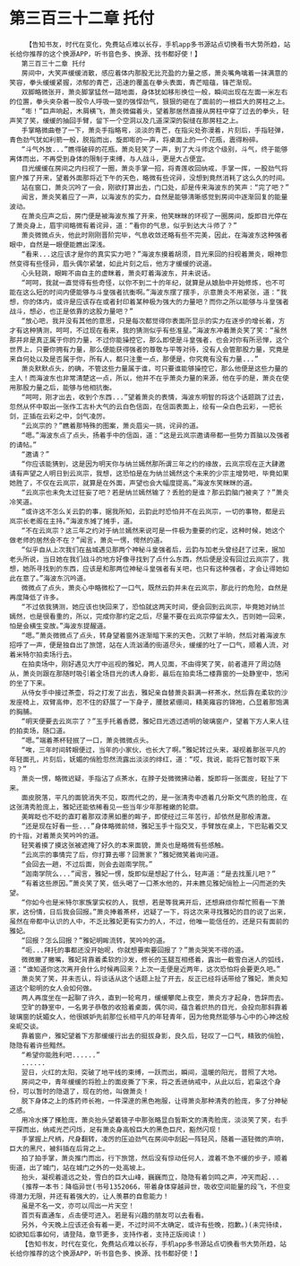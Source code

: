 # 第三百三十二章 托付
        【告知书友，时代在变化，免费站点难以长存，手机app多书源站点切换看书大势所趋，站长给你推荐的这个换源APP，听书音色多、换源、找书都好使！】
       第三百三十二章 托付
       房间中，大笑声缓缓消散，感应着体内那股无比充盈的力量之感，萧炎嘴角噙着一抹满意的笑容，拳头缓缓紧握，浓郁的青芒，迅速的覆盖在拳头表面，青芒暗蕴，锋芒渐现。
       双脚略微张开，萧炎脚掌猛然一踏地面，身体犹如移形换位一般，瞬间出现在左面一米左右的位置，拳头夹杂着一股令人呼吸一窒的强悍劲气，狠狠的砸在了面前的一根巨大的房柱之上。
       “嘭！”巨声响起，木屑横飞，萧炎微偏着头，望着那居然直接从房柱中穿了过去的拳头，轻声笑了笑，缓缓的抽回手臂，留下一个空洞以及几道深深的裂缝在那房柱之上。
       手掌略微曲卷了一下，萧炎手指略弯，淡淡的青芒，在指尖处弥漫着，片刻后，手指轻弹，青色劲气犹如利箭一般，脱指而出，旋即嘭的一声，将桌面上的一个花瓶，震得粉碎。
       “斗气外放...”瞧得破碎的花瓶，萧炎轻笑了一声，到了大斗师这个级别，斗气，终于能够离体而出，不再受到身体的限制于束缚，与人战斗，更是大占便宜。
       目光缓缓在房间之内扫视了一圈，萧炎手掌一招，将青莲收回纳戒，手掌一挥，一股劲气将窗户推了开来，望着外面那将近下午的天色，略微有些诧异，没想到竟然消耗了这么久的时间。
       站在窗口，萧炎沉吟了一会，刚欲打算出去，门口处，却是传来海波东的笑声：“完了吧？”
       闻言，萧炎笑着应了一声，以海波东的实力，自然是能够清晰感觉到房间中逐渐回复的能量波动。
       在萧炎应声之后，房门便是被海波东推了开来，他笑眯眯的环视了一圈房间，旋即目光停在了萧炎身上，眉宇间略微有着诧异，道：“看你的气息，似乎到达大斗师了？”
       萧炎微微点头，他此时刚刚晋阶完毕，气息收敛还略有些不完美，因此，在海波东这种强者眼中，自然是一眼便能瞧出深浅。
       “看来...这应该才是你的真实实力吧？”海波东摸着胡须，目光来回的扫视着萧炎，眼神忽然变得有些怪异，眉头偶尔紧皱，如此片刻之后，他方才缓缓的说道。
       心头轻跳，眼眸不由自主的虚眯着，萧炎盯着海波东，并未说话。
       “呵呵，我就一直觉得有些奇怪，以你不到二十的年纪，就算是从娘胎中开始修炼，也不可能在这么短的时间内便能够与斗皇强者抗衡啊。”海波东摆了摆手，示意萧炎不用紧张，道：“我想，你的体内，或许是应该存在或者封印着某种极为强大的力量吧？而你之所以能够与斗皇强者战斗，想必，也正是依靠的这股力量吧？”
       “放心吧，我并没有其他的意思，只是每次都觉得你表面所显示的实力在逐步的增长着，方才有这种猜测，呵呵，不过现在看来，我的猜测似乎有些准星。”海波东冲着萧炎笑了笑：“虽然那并非是真正属于你的力量，不过你能操控它，那么即使是斗皇强者，也会对你有所忌惮，这个世界上，只要你拥有力量，那么便能获得强者的尊敬与平等对待，没有人会管那股力量，究竟是来自何处以及是否属于你，所有人，都只注重一点，那便是，你究竟有没有力量...”
       萧炎默默点头，的确，不管这些力量属于谁，可只要谁能够操控它，那么他便是这些力量的主人！而海波东也非常清楚这一点，所以，他并不在乎萧炎力量的来源，他在乎的是，萧炎在使用那股力量之后，能够与他相抗衡。
       “呵呵，刚才出去，收到个东西...”望着萧炎的表情，海波东明智的将这个话题跳了过去，忽然从怀中取出一张作工古朴大气的云白色信函，在信函表面上，绘有一朵白色云彩，一把长剑，正插在云彩之中，剑气凌厉。
       “云岚宗的？”瞧着那特殊的图案，萧炎眉尖一挑，诧异的道。
       “嗯。”海波东点了点头，扬着手中的信函，道：“这是云岚宗邀请帝都一些势力首脑以及强者的请帖。”
       “邀请？”
       “你应该能猜到，这是因为明天你与纳兰嫣然那所谓三年之约的缘故，云岚宗现在正大肆邀请有声望之人明日到云岚宗，我想，这恐怕是在为纳兰嫣然这个未来的少宗主增势吧，毕竟如果她胜了，不仅在云岚宗，就算是在外面，声望也会大幅度提高。”海波东笑眯眯的道。
       “云岚宗也未免太过狂妄了吧？若是纳兰嫣然输了？丢脸的是谁？那云韵脑门被夹了？”萧炎冷笑道。
       “或许这不怎么关云韵的事，据我所知，云韵此时恐怕并不在云岚宗，一切的事物，都是云岚宗长老阁在主持。”海波东摊了摊手，道。
       “不在云岚宗？这三年之约对于纳兰嫣然来说可是一件极为重要的约定，这种时候，她这个做老师的居然会不在？”闻言，萧炎一愣，愕然的道。
       “似乎自从上次我们在盐城遇见那两个神秘斗皇强者后，云韵与加老头曾经赶了过来，据加老头所说，当日她在我们战斗的地方好像寻找到了点什么东西，然后便是没有回过云岚宗了，我想，她所寻找到的东西，应该是和那两位神秘斗皇强者有关吧，也只有这种强者，才会让得她如此在意了。”海波东沉吟道。
       微微点了点头，萧炎心中略微松了一口气，既然云韵并未在云岚宗，那此行的危险，自然是再度降低了许多。
       “不过依我猜测，她应该也快回来了，恐怕就这两天时间，便会回到云岚宗，毕竟她对纳兰嫣然，也是很看重的，所以，完成你那约定之后，尽量不要在云岚宗停留太久，否则她一回来，怕是会横生变故。”海波东提醒道。
       “嗯。”萧炎微微点了点头，转身望着窗外逐渐暗下来的天色，沉默了半晌，然后对着海波东招呼了一声，便是独自出了旅馆，站在人流汹涌的街道尽头，缓缓的吐了一口气，顺着人流，对着米特尔拍卖场行去。
       在拍卖场中，刚好遇见大厅中巡视的雅妃，两人见面，不由得笑了笑，前者遣开了周边随从，萧炎则跟在那随时吸引着全场目光的诱人身影，最后在拍卖场二楼靠窗的一处静室中，悠闲的坐了下来。
       从侍女手中接过茶壶，将之打发了出去，雅妃亲自替萧炎斟满一杯茶水，然后靠在柔软的沙发座椅上，双臂高伸，忍不住的舒展了一下身子，腰肢紧绷间，精美雍容的锦袍，凸显着那饱满的胸脯。
       “明天便要去云岚宗了？”玉手托着香腮，雅妃目光透过透明的玻璃窗户，望着下方人来人往的拍卖场，随口道。
       “嗯。”端着茶杯轻抿了一口，萧炎微微点头。
       “唉，三年时间转眼便过，当年的小家伙，也长大了啊。”雅妃转过头来，凝视着那张平凡的年轻面孔，片刻后，妩媚的俏脸忽然流露出淡淡的绯红，道：“哎，我说，能将它暂时取下来吗？”
       萧炎一愣，略微迟疑，手指沾了点茶水，在脖子处微微拂动着，旋即将一张面皮，轻扯了下来。
       面皮脱落，平凡的面貌消失不见，取而代之的，是一张清秀中透着几分斯文气质的脸庞，在这张清秀脸庞上，雅妃还能依稀看见一些当年少年那稚嫩的轮廓。
       美眸眨也不眨的直盯着那双漆黑如墨的眸子，即使经过三年苦行，却依然是那般清澈。
       “还是现在好看一些...”身体略微前倾，雅妃玉手十指交叉，手臂放在桌上，下巴贴着交叉的十指，对着萧炎笑吟吟的道。
       轻笑着摸了摸这张被遮掩了好久的本来面貌，萧炎也是略微有些感触。
       “云岚宗的事情完了后，你打算去哪？回萧家？”雅妃微笑着询问道。
       “会回去一趟，不过后面，则会去迦南学院。”
       “迦南学院么...”闻言，雅妃一愣，旋即似是想起了什么，轻声道：“是去找薰儿吧？”
       “有着这些原因。”萧炎笑了笑，低头喝了一口茶水他的，并未瞧见雅妃俏脸上一闪而逝的失望。
       “你如今也是米特尔家族掌实权的人，我想，若是等我离开后，还想麻烦你帮忙照看一下萧家，这份情，日后我会回报。”萧炎捧着茶杯，迟疑了一下，将这次来寻找雅妃的目的说了出来，虽然在帝都中认识的人中，不乏比雅妃更有实力的人，不过，他唯一能信任的，还是只有面前的雅妃。
       “回报？怎么回报？”雅妃明眸流转，笑吟吟的道。
       “呃...拜托的事都还没开始呢，你就想要索要回报了？”萧炎哭笑不得的道。
       微微撇了撇嘴，雅妃背靠着柔软的沙发，修长的玉腿互相搭着，露出一截雪白迷人的弧线，道：“谁知道你这次离开会什么时候再回来？上次一走便是近两年，这次恐怕将会要更久吧。”
       萧炎笑了笑，并未否认，将谈话从这个话题上扯了开去，反正已经将话带给了雅妃，萧炎知道这个聪明的女人会如何做。
       两人再度坐在一起聊了许久，直到一轮弯月，缓缓攀爬上夜空，萧炎方才起身，告辞而去。
       空旷的静室中，一名男子恭敬的收拾着桌面，偶尔间，蕴含着炽热的目光，会投向那斜靠着玻璃窗的妩媚女人，他很嫉妒先前那位长相平凡的年轻青年，因为他竟然能够与心中的心神这般亲昵交谈。
       靠着窗户，雅妃望着下方那缓缓行出去的挺拔身影，良久后，轻叹了一口气，精致的俏脸，隐隐有着许些黯然。
       “希望你能胜利吧......”
       ......
       翌日，火红的太阳，突破了地平线的束缚，一跃而出，瞬间，温暖的阳光，普照了大地。
       房间之中，青年缓缓的将脸上的面皮撕了下来，将之丢进纳戒中，从此以后，岩枭这个身份，可以暂时的隐退了，现在的他，叫做萧炎！
       脱下身体之上的炼药师长袍，一件深邃的黑色袍服，让得萧炎那种清秀的脸庞，多了分神秘之感。
       用冷水搽了搽脸庞，萧炎抬头望着镜子中那张略显白皙斯文的清秀脸庞，淡淡笑了笑，右手平探而出，纳戒光芒闪烁，足有萧炎身高般巨大的黑色巨尺，豁然闪现！
       手掌握上尺柄，尺身翻转，凌厉的压迫劲气在房间中刮起一阵轻风，随着一道轻微的声响，巨大的黑尺，被斜插在后背之上。
       拍了拍手掌，萧炎推门而出，行下旅馆，然后没有惊动任何人，渡着不急不缓的步子，顺着街道，出了城门，站在城门之外的一处高坡上。
       抬头，凝视着遥远之处，雪白的巨大山峰，巍巍而立，隐隐有着剑鸣之声，冲天而起...
       (推荐一本书：降临异世(书号1352066，带着身体穿越异世，吸收空间能量的段飞，不但变得潜力无限，并还有着强大的，让人羡慕的自愈能力！
       虽是不名一文，亦可以闯出一片天空！
       首页有直通车，点击便可进入。若是有兴趣的朋友可以去看看。
       另外，今天晚上应该还会有着一更，不过时间不太确定，或许有些晚，抱歉。)(未完待续，如欲知后事如何，请登陆，章节更多，支持作者，支持正版阅读！)
       【告知书友，时代在变化，免费站点难以长存，手机app多书源站点切换看书大势所趋，站长给你推荐的这个换源APP，听书音色多、换源、找书都好使！】